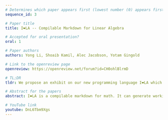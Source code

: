 ```yaml
---
# Determines which paper appears first (lowest number (0) appears first)
sequence_id: 3

# Paper title
title: I❤LA -- Compilable Markdown for Linear Algebra

# Accepted for oral presentation?
oral: 1

# Paper authors
authors: Yong Li, Shoaib Kamil, Alec Jacobson, Yotam Gingold

# Link to the openreview page
openreview: https://openreview.net/forum?id=CH0ohlBlrmD

# TL;DR
tldr: We propose an exhibit on our new programming language I❤️LA which compiles markdown-like linear algebra code to C++, Python or LaTeX.

# Abstract for the papers
abstract: I❤️LA is a compilable markdown for math. It can generate working code in C++ and Python (and more to come). The same I❤️LA code can also generate LaTeX which is in turn rendered as beautifully typeset math. The I❤️LA code creates a publishable artifact and reference implementations. We believe I❤️LA can improve expositional clarity, code reproducibility and interoperability, and scientific education. We focus our initial efforts on mathematical expressions found in the wild within the Computer Graphics community, but plan to extend our work to the larger Machine Learning and Computer Science community. In our proposed Rethinking ML Papers exhibit, we will demonstrate results of our large-scale study and an interactive demo application.

# YouTube link
youtube: DnL6Tbm9Xgs
---
```

